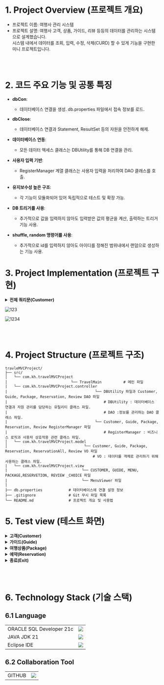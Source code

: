# 1. Project Overview (프로젝트 개요)

- 프로젝트 이름: 여행사 관리 시스템
- 프로젝트 설명: 여행사 고객, 상품, 가이드, 리뷰 등등의 데이터를 관리하는 시스템으로 설계했습니다.<br>
   시스템 내에서 데이터를 조회, 입력, 수정, 삭제(CURD) 할 수 있게 기능을 구현한 미니 프로젝트입니다.

<br/>
<br/>

# 2. 코드 주요 기능 및 공통 특징

- **dbCon**:

  - 데이터베이스 연결을 생성. db.properties 파일에서 접속 정보를 로드.

- **dbClose**:

  - 데이터베이스 연결과 Statement, ResultSet 등의 자원을 안전하게 해제.

- **데이터베이스 연동**:

  - 모든 데이터 액세스 클래스는 DBUtility를 통해 DB 연결을 관리.

- **사용자 입력 기반**:

  - RegisterManager 계열 클래스는 사용자 입력을 처리하여 DAO 클래스를 호출.

- **유지보수성 높은 구조**:

  - 각 기능이 모듈화되어 있어 독립적으로 테스트 및 확장 가능.

- **DB 트리거를 사용**:
  - 추가적으로 값을 입력하지 않아도 입력받은 값의 평균을 계산, 출력하는 트리거 기능 사용.

- **shuffle, random 명령어를 사용**:
  - 추가적으로 id를 입력하지 않아도 아이디를 정해진 범위내에서 랜덤으로 생성하는 기능 사용.

# 3. Project Implementation (프로젝트 구현)
<details>
<summary><b>전체 쿼리문(Customer)</b></summary>
  
```sql
-- DROP 기존 테이블 및 시퀀스
BEGIN
    EXECUTE IMMEDIATE 'DROP TABLE REVIEW CASCADE CONSTRAINTS';
    EXECUTE IMMEDIATE 'DROP TABLE RESERVATION CASCADE CONSTRAINTS';
    EXECUTE IMMEDIATE 'DROP TABLE PACKAGE CASCADE CONSTRAINTS';
    EXECUTE IMMEDIATE 'DROP TABLE GUIDE CASCADE CONSTRAINTS';
    EXECUTE IMMEDIATE 'DROP TABLE CUSTOMER CASCADE CONSTRAINTS';
    EXECUTE IMMEDIATE 'DROP SEQUENCE CUSTOMER_SEQ';
    EXECUTE IMMEDIATE 'DROP SEQUENCE GUIDE_SEQ';
    EXECUTE IMMEDIATE 'DROP SEQUENCE PACKAGE_SEQ';
    EXECUTE IMMEDIATE 'DROP SEQUENCE RESERVATION_SEQ';
    EXECUTE IMMEDIATE 'DROP SEQUENCE REVIEW_SEQ';
EXCEPTION
    WHEN OTHERS THEN NULL;
END;
/

-- 고객 테이블
CREATE TABLE CUSTOMER (
    NO NUMBER, --PK
    ID VARCHAR2(30), --UK
    NAME VARCHAR2(50) NOT NULL,
    BIRTH NUMBER NOT NULL,
    NATIONAL VARCHAR2(20) NOT NULL,
    GENDER VARCHAR2(10) NOT NULL,
    EMAIL VARCHAR2(50) NOT NULL,
    PHONE VARCHAR2(14) NOT NULL
);
Alter table CUSTOMER add constraint CUSTOMER_NO_PK primary key(NO);
Alter table CUSTOMER add constraint CUSTOMER_ID_UK UNIQUE(ID);

CREATE SEQUENCE CUSTOMER_SEQ
START WITH 1
INCREMENT BY 1;

-- 가이드 테이블
CREATE TABLE GUIDE (
    NO NUMBER, --PK
    ID VARCHAR2(30), --UK
    NAME VARCHAR(50) NOT NULL,
    PHONE VARCHAR(15) NOT NULL,
    LANGUAGES VARCHAR(100) NOT NULL
);
Alter table GUIDE add constraint GUIDE_NO_PK primary key(NO);
Alter table GUIDE add constraint GUIDE_ID_UK UNIQUE(ID);

CREATE SEQUENCE GUIDE_SEQ
START WITH 1
INCREMENT BY 1;

-- 여행상품 테이블
CREATE TABLE PACKAGE (
    NO NUMBER, --PK
    ID VARCHAR2(30),--UK
    NAME VARCHAR2(50) NOT NULL,
    NATIONAL VARCHAR2(20) NOT NULL,
    PRICE NUMBER NOT NULL,
    GUIDE_ID VARCHAR2(30), --FK
    SDATE DATE DEFAULT SYSDATE,
    EDATE DATE DEFAULT SYSDATE
);
Alter table PACKAGE add constraint PACKAGE_NO_PK primary key(NO);
Alter table PACKAGE add constraint PACKAGE_ID_UK UNIQUE(ID);
Alter table PACKAGE add constraint PACKAGE_GUIDE_ID_FK
    FOREIGN key(GUIDE_ID) References GUIDE(ID) on delete set null;


CREATE SEQUENCE PACKAGE_SEQ
START WITH 1
INCREMENT BY 1;

-- 예약 테이블
CREATE TABLE RESERVATION(
    NO NUMBER, --PK
    ID VARCHAR2(30), --UK
    CUST_ID VARCHAR2(30), --FK
    PACK_ID VARCHAR2(30), --FK
    METHOD VARCHAR2(20) NOT NULL,
    RDATE DATE DEFAULT SYSDATE
);
Alter table RESERVATION add constraint RESERVATION_NO_PK primary key(NO);
Alter table RESERVATION add constraint RESERVATION_ID_UK UNIQUE(ID);
Alter table RESERVATION add constraint RESERVATION_CUST_ID_FK
    FOREIGN key(CUST_ID) References CUSTOMER(ID) on delete set null;
Alter table RESERVATION add constraint RESERVATION_PACK_ID_FK
    FOREIGN key(PACK_ID) References PACKAGE(ID) on delete set null;
ALTER TABLE RESERVATION MODIFY RDATE DEFAULT SYSDATE;

CREATE SEQUENCE RESERVATION_SEQ
START WITH 1
INCREMENT BY 1;

-- 리뷰 테이블
CREATE TABLE REVIEW(
    NO NUMBER, --PK
    RESERV_ID VARCHAR2(30), --FK
    GUIDE_REVIEW NUMBER(2) NOT NULL,
    SCHE_REVIEW NUMBER(2) NOT NULL,
    AVG_REVIEW NUMBER(3, 1)
);
Alter table REVIEW add constraint REVIEW_NO_PK primary key(NO);
Alter table REVIEW add constraint REVIEW_RESERV_ID_FK
    FOREIGN key(RESERV_ID) References RESERVATION(ID) on delete set null;

CREATE SEQUENCE REVIEW_SEQ
START WITH 1
INCREMENT BY 1;

COMMIT;


--=============================================================================================
-- 리뷰의 평균값 구하는 트리거
CREATE OR REPLACE TRIGGER REVIEW_TRIGGER
BEFORE INSERT OR UPDATE ON REVIEW
FOR EACH ROW
BEGIN
    IF :NEW.GUIDE_REVIEW IS NOT NULL AND :NEW.SCHE_REVIEW IS NOT NULL THEN
        :NEW.AVG_REVIEW := (:NEW.GUIDE_REVIEW + :NEW.SCHE_REVIEW) / 2;
    ELSE
        -- 기본값 설정
        :NEW.AVG_REVIEW := 0;
    END IF;
END;
/
```

</details>


![123](https://github.com/user-attachments/assets/36cf1609-5b5b-4218-a5ea-180ff3e9985d)


![1234](https://github.com/user-attachments/assets/68d5b5e7-3ba9-451b-9536-6120469f80cc)


<br/>
<br/>

# 4. Project Structure (프로젝트 구조)

```plaintext
travleMVCProject/
├── src/
│   └── com.kh.travelMVCProject
│                             └── TravelMain          # 메인 파일
|   └── com.kh.travelMVCProject.controller
|                                        └── DBUtility 파일과 Customer, Guide, Package, Reservation, Review DAO 파일
|                                            # DBUtility : 데이터베이스 연결과 자원 관리를 담당하는 유틸리티 클래스 파일.
|                                            # DAO :정보를 관리하는 DAO 클래스 파일.
|                                        └── Customer, Guide, Package, Reservation, Review RegisterManager 파일
|                                            # RegisterManager : 비즈니스 로직과 사용자 상호작용 관련 클래스 파일.
│   └── com.kh.travelMVCProject.model
│                                   └── Customer, Guide, Package, Reservation, ReservationAll, Review VO 파일
                                        # VO : 데이터를 객체로 관리하기 위해 사용하는 클래스 파일.
|   └── com.kh.travelMVCProject.view
|                                  └── CUSTOMER, GUIDE, MENU, PACKAGE,RESERVETION, REVIEW _CHOICE 파일
|                                  └── MenuViewer 파일
|
├── db.properties            # 데이터베이스에 연결 설정 정보
├── .gitignore               # Git 무시 파일 목록
└── README.md                # 프로젝트 개요 및 사용법
```

# 5. Test view (테스트 화면)

<details>
<summary><b>고객(Customer)</b></summary>
<p>1. 입력하기</p>
  
![고객정보 1](https://github.com/user-attachments/assets/b646d878-4aa2-4229-8ca4-221f783e788a)

<p>2. 수정하기</p>

![고객정보 2](https://github.com/user-attachments/assets/f81a7c1b-6cdf-4df5-bd29-12de4461d2ac)


<p>3. 삭제하기</p>

![고객정보 3](https://github.com/user-attachments/assets/23a64674-798f-430c-b71a-50f83d697f55)


<p>4. 정렬하기</p>

![고객정보 4](https://github.com/user-attachments/assets/a82fa7ad-3e47-48b2-913d-795ff5915914)


</details>

<details>
<summary><b>가이드(Guide)</b></summary>
<p>1. 입력하기</p>

![가이드정보 1](https://github.com/user-attachments/assets/ba2ddfb8-f39c-4c6a-9854-9494bec470ff)


<p>2. 수정하기</p>

![가이드정보 2](https://github.com/user-attachments/assets/7284bfb8-06d5-49db-b7da-2e538ba131ae)


<p>3. 삭제하기</p>

![가이드정보 3](https://github.com/user-attachments/assets/878d576e-26fb-47db-87f9-508158bd27a9)
![가이드정보 3 1](https://github.com/user-attachments/assets/233b4c3f-058f-40b4-98a4-b126534736d5)

<p>4. 정렬하기</p>

![가이드정보 4](https://github.com/user-attachments/assets/e3a2beae-3a97-4ece-a13e-ee8f68f53da3)

</details>

<details>
<summary><b>여행상품(Package)</b></summary>
<p>1. 입력하기</p>

![여행상품정보 1](https://github.com/user-attachments/assets/e8767b04-bb84-4071-b0ac-0e846d9427bc)


<p>2. 수정하기</p>

![여행상품정보 2](https://github.com/user-attachments/assets/44fdab06-6c21-4162-8e9b-90b7cc779ada)


<p>3. 삭제하기</p>

![여행상품정보 3](https://github.com/user-attachments/assets/1498d29f-1df2-470d-a04a-004d27c17d85)


<p>4. 정렬하기</p>

![여행상품정보 4](https://github.com/user-attachments/assets/9cee4851-f8ca-407b-8bf4-96ab1d10b706)


</details>

<details>
<summary><b>예약(Reservation)</b></summary>
<p>1. 입력하기</p>

![예약정보 1](https://github.com/user-attachments/assets/4e75d804-7721-457c-bd67-281a01001694)


<p>2. 수정하기</p>

![예약정보 2](https://github.com/user-attachments/assets/6fbb98aa-3f0c-4400-a915-91ba59e4719b)


<p>3. 삭제하기</p>

![예약정보 3](https://github.com/user-attachments/assets/40f38a35-13dc-47db-909b-38330fa86c23)


<p>4. 정렬하기</p>

![예약정보 4](https://github.com/user-attachments/assets/d722d8e1-dbad-4436-9f0d-7baef168572c)


</details>

<details>
<summary><b>종료(Exit)</b></summary>

<p>입력하기</p>

![프로그램종료](https://github.com/user-attachments/assets/0a10b526-9541-4dd8-8bb5-7e9adebe1779)


</details>

<br>
<br>
<br>

# 6. Technology Stack (기술 스택)

## 6.1 Language

|             |                                                                                                          |
| ----------- | -------------------------------------------------------------------------------------------------------- |
| ORACLE SQL Developer 21c | <img src="https://img.shields.io/badge/oracle-F80000?style=for-the-badge&logo=oracle&logoColor=white">   |
| JAVA JDK 21 | <img src="https://img.shields.io/badge/java-007396?style=for-the-badge&logo=java&logoColor=white">       |
| Eclipse IDE | <img src="https://img.shields.io/badge/Eclipse-2C2255?style=for-the-badge&logo=eclipse logoColor=white"> |

## 6.2 Collaboration Tool

|        |                                                                                                               |
| ------ | ------------------------------------------------------------------------------------------------------------- |
| GITHUB | <img src="https://img.shields.io/badge/github-%23121011.svg?style=for-the-badge&logo=github&logoColor=white"> |

<br/>

<br/>
<br/>
